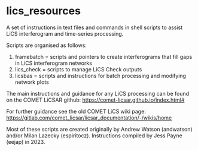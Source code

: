 # lics_resources

A set of instructions in text files and commands in shell scripts to assist LiCS interferogram and time-series processing.

Scripts are organised as follows:

1. framebatch = scripts and pointers to create interferograms that fill gaps in LiCS interferogram networks
2. lics_check = scripts to manage LiCS Check outputs
3. licsbas = scripts and instructions for batch processing and modifying network plots

The main instructions and guidance for any LiCS processing can be found on the COMET LiCSAR github: https://comet-licsar.github.io/index.html#

For further guidance see the old COMET LiCS wiki page: https://gitlab.com/comet_licsar/licsar_documentation/-/wikis/home

Most of these scripts are created originally by Andrew Watson (andwatson) and/or Milan Lazecky (espiritocz).
Instructions compiled by Jess Payne (eejap) in 2023.
